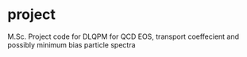 # project
M.Sc. Project code for DLQPM for QCD EOS, transport coeffecient and possibly minimum bias particle spectra
